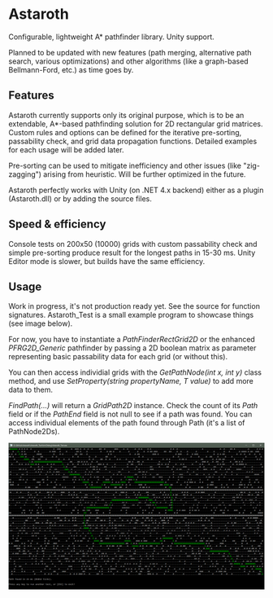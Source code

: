 # Astaroth
Configurable, lightweight A* pathfinder library. Unity support.

Planned to be updated with new features (path merging, alternative path search, various optimizations) and other algorithms (like a graph-based Bellmann-Ford, etc.) as time goes by.

## Features

Astaroth currently supports only its original purpose, which is to be an extendable, A*-based pathfinding solution for 2D rectangular grid matrices. Custom rules and options can be defined for the iterative pre-sorting, passability check, and grid data propagation functions. Detailed examples for each usage will be added later.

Pre-sorting can be used to mitigate inefficiency and other issues (like "zig-zagging") arising from heuristic. Will be further optimized in the future.

Astaroth perfectly works with Unity (on .NET 4.x backend) either as a plugin (Astaroth.dll) or by adding the source files.

## Speed & efficiency

Console tests on 200x50 (10000) grids with custom passability check and simple pre-sorting produce result for the longest paths in 15-30 ms. Unity Editor mode is slower, but builds have the same efficiency.

## Usage

Work in progress, it's not production ready yet. See the source for function signatures. Astaroth_Test is a small example program to showcase things (see image below).

For now, you have to instantiate a *PathFinderRectGrid2D* or the enhanced *PFRG2D_Generic* pathfinder by passing a 2D boolean matrix as parameter representing basic passability data for each grid (or without this).

You can then access individial grids with the *GetPathNode(int x, int y)* class method, and use *SetProperty(string propertyName, T value)* to add more data to them.

*FindPath(...)* will return a *GridPath2D* instance. Check the count of its *Path* field or if the *PathEnd* field is not null to see if a path was found. You can access individual elements of the path found through Path (it's a list of PathNode2Ds).

![Image description](_img/astaroth_test_01.png)